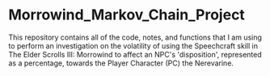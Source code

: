 # Morrowind_Markov_Chain_Project
This repository contains all of the code, notes, and functions that I am using to perform an investigation on the volatility of using the Speechcraft skill in The Elder Scrolls III: Morrowind to affect an NPC's 'disposition', represented as a percentage, towards the Player Character (PC) the Nerevarine.
